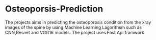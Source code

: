 # Osteoporsis-Prediction
The projects aims in predicting the osteoporosis  condition from the xray images of the spine by using Machine Learning Lagorithsm such as CNN,Resnet and VGG16 models.
The project uses Fast Api framwork 


